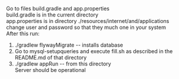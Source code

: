 Go to files build.gradle and app.properties <br />
build.gradle is in the current directory <br />
app.properties is in directory ./resources/internet/and/applications<br />
change user and password so that they much one in your system <br />
After this run:<br />
1. ./gradlew flywayMigrate -- installs database<br />
2. Go to mysql-setupqueries and execute fill.sh as described in the README.md of that directory<br />
3. ./gradlew appRun -- from this directory<br />
Server should be operational
